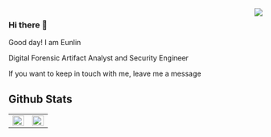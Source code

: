 <div align="right">
<img src="https://komarev.com/ghpvc/?username=Leeeunlin&&style=flat-square" align="right" />
</div>  

### Hi there 👋

Good day! I am Eunlin

Digital Forensic Artifact Analyst and Security Engineer

If you want to keep in touch with me, leave me a message

## Github Stats
<table frame="void">
  <tr>
    <td valign="top" width="50%">
<img src = "https://github-readme-stats.vercel.app/api?username=Leeeunlin&count_private=true&hide_border=true&show_icons=true&theme=dark" align="left" style = "width:100%" />
      </td>
    <td valign="top" width="50%">
<img src="https://github-readme-stats.vercel.app/api/top-langs/?username=Leeeunlin&hide_border=true&layout=compact" align="left" style="width: 100%" />
      </td>
  </tr>
</table>  
<!--
**Leeeunlin/leeeunlin** is a ✨ _special_ ✨ repository because its `README.md` (this file) appears on your GitHub profile.

Here are some ideas to get you started:

- 🔭 I’m currently working on ...
- 🌱 I’m currently learning ...
- 👯 I’m looking to collaborate on ...
- 🤔 I’m looking for help with ...
- 💬 Ask me about ...
- 📫 How to reach me: ...
- 😄 Pronouns: ...
- ⚡ Fun fact: ...
-->

